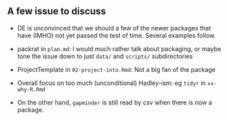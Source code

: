 
## A few issue to discuss

- DE is unconvinced that we should a few of the newer packages that have
(IMHO) not yet passed the test of time. Several examples follow.

- packrat in `plan.md`: I would much rather talk about packaging, or maybe
tone the issue down to just `data/`  and `scripts/` subdirectories

- ProjectTemplate in `02-project-into.Rmd`: Not a big fan of the package

- Overall focus on too much (unconditional) Hadley-ism: eg `tidyr` in `xx-why-R.Rmd`

- On the other hand, `gapminder` is still read by csv when there is now a package.
      

